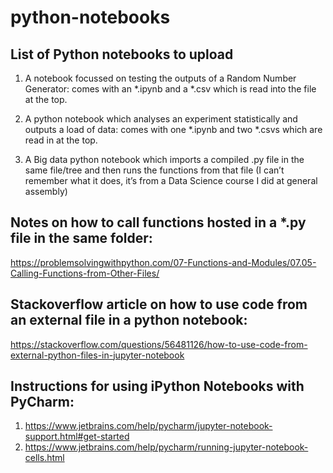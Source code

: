 # python-notebooks

## List of Python notebooks to upload

1. A notebook focussed on testing the outputs of a Random Number Generator: comes with an *.ipynb and a *.csv which is read into the file at the top. 

2. A python notebook which analyses an experiment statistically and outputs a load of data: comes with one *.ipynb and two *.csvs which are read in at the top.

3. A Big data python notebook which imports a compiled .py file in the same file/tree and then runs the functions from that file (I can’t remember what it does, it’s from a Data Science course I did at general assembly)

## Notes on how to call functions hosted in a *.py file in the same folder:
https://problemsolvingwithpython.com/07-Functions-and-Modules/07.05-Calling-Functions-from-Other-Files/

## Stackoverflow article on how to use code from an external file in a python notebook:
https://stackoverflow.com/questions/56481126/how-to-use-code-from-external-python-files-in-jupyter-notebook

## Instructions for using iPython Notebooks with PyCharm:
1. https://www.jetbrains.com/help/pycharm/jupyter-notebook-support.html#get-started
2. https://www.jetbrains.com/help/pycharm/running-jupyter-notebook-cells.html
